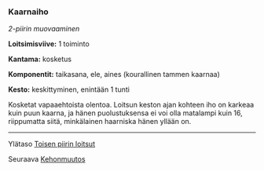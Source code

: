 ### Kaarnaiho

*2-piirin muovaaminen*

**Loitsimisviive:** 1 toiminto

**Kantama:** kosketus

**Komponentit:** taikasana, ele, aines (kourallinen tammen kaarnaa)

**Kesto:** keskittyminen, enintään 1 tunti

Kosketat vapaaehtoista olentoa. Loitsun keston ajan kohteen iho on karkeaa kuin puun kaarna, ja hänen puolustuksensa ei voi olla matalampi kuin 16, riippumatta siitä, minkälainen haarniska hänen yllään on.	

----

Ylätaso [Toisen piirin loitsut](2_piirin_loitsut.md)

Seuraava [Kehonmuutos](Kehonmuutos.md)
